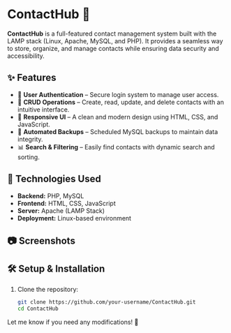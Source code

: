 # ContactHub 📇  

**ContactHub** is a full-featured contact management system built with the LAMP stack (Linux, Apache, MySQL, and PHP). It provides a seamless way to store, organize, and manage contacts while ensuring data security and accessibility.  

## ✨ Features  

- 🔐 **User Authentication** – Secure login system to manage user access.  
- 📁 **CRUD Operations** – Create, read, update, and delete contacts with an intuitive interface.  
- 🎨 **Responsive UI** – A clean and modern design using HTML, CSS, and JavaScript.  
- 🔄 **Automated Backups** – Scheduled MySQL backups to maintain data integrity.  
- 📊 **Search & Filtering** – Easily find contacts with dynamic search and sorting.  

## 🚀 Technologies Used  

- **Backend:** PHP, MySQL  
- **Frontend:** HTML, CSS, JavaScript  
- **Server:** Apache (LAMP Stack)  
- **Deployment:** Linux-based environment  

## 📷 Screenshots  


## 🛠 Setup & Installation  

1. Clone the repository:  
   ```bash
   git clone https://github.com/your-username/ContactHub.git
   cd ContactHub


Let me know if you need any modifications! 🚀

